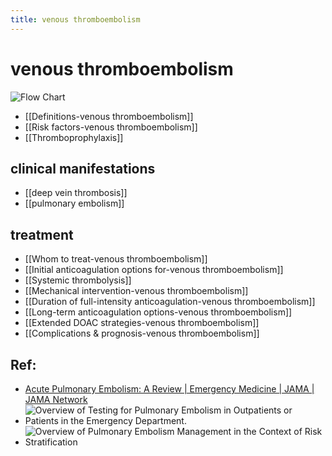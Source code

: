 ```yaml
---
title: venous thromboembolism
---
```

# venous thromboembolism
![Flow Chart](https://i.imgur.com/Rf14Zgk.png)

* [[Definitions-venous thromboembolism]]
* [[Risk factors-venous thromboembolism]]
* [[Thromboprophylaxis]]

## clinical manifestations
* [[deep vein thrombosis]]
* [[pulmonary embolism]]

## treatment

* [[Whom to treat-venous thromboembolism]]
* [[Initial anticoagulation options for-venous thromboembolism]]
* [[Systemic thrombolysis]]
* [[Mechanical intervention-venous thromboembolism]]
* [[Duration of full-intensity anticoagulation-venous thromboembolism]]
* [[Long-term anticoagulation options-venous thromboembolism]]
* [[Extended DOAC strategies-venous thromboembolism]]
* [[Complications & prognosis-venous thromboembolism]]

## Ref:

* [Acute Pulmonary Embolism: A Review | Emergency Medicine | JAMA | JAMA Network](https://jamanetwork-com.autorpa.kfsyscc.org/journals/jama/fullarticle/2796942)
* ![Overview of Testing for Pulmonary Embolism in Outpatients or Patients in the Emergency Department.](https://i.imgur.com/pMNJhZp.jpg)
* ![Overview of Pulmonary Embolism Management in the Context of Risk Stratification](https://i.imgur.com/LGR5v3G.jpg)

